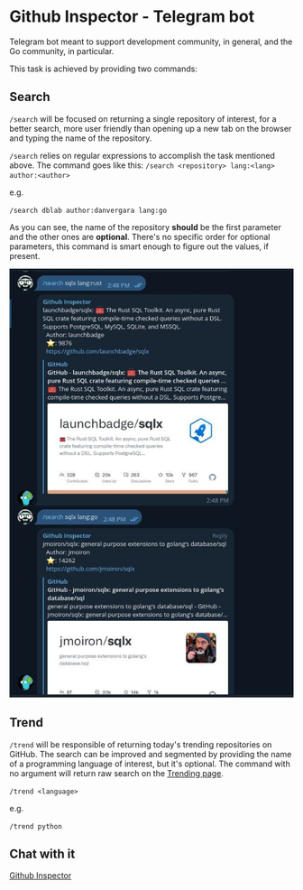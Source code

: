 Github Inspector - Telegram bot
==============================

Telegram bot meant to support development community, in general, and the Go community, in particular.

This task is achieved by providing two commands:

## Search

`/search` will be focused on returning a single repository of interest, for a better search, more user friendly than opening up a new tab on the browser and typing the name of the repository.

`/search` relies on regular expressions to accomplish the task mentioned above. The command goes like this:
`/search <repository> lang:<lang> author:<author>`

e.g.

`/search dblab author:danvergara lang:go`

As you can see, the name of the repository **should** be the first parameter and the other ones are **optional**. There's no specific order for optional parameters, this command is smart enough to figure out the values, if present.

<img src="screenshots/search_command.jpg"/>

## Trend

`/trend` will be responsible of returning today's trending repositories on GitHub. The search can be improved and segmented by providing the name of a programming language of interest, but it's optional. The command with no argument will return raw search on the [Trending page](https://github.com/trending).

`/trend <language>`

e.g.

`/trend python`

## Chat with it
[Github Inspector](https://t.me/GithubInspectorBot)
